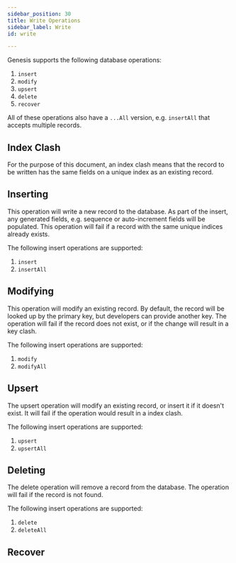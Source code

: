 ```yaml
---
sidebar_position: 30
title: Write Operations
sidebar_label: Write
id: write

---
```


Genesis supports the following database operations: 
1. `insert`
2. `modify`
3. `upsert`
4. `delete`
5. `recover`

All of these operations also have a `...All` version, e.g. `insertAll` that accepts multiple records.

## Index Clash

For the purpose of this document, an index clash means that the record to be written has the same fields on a 
unique index as an existing record. 

## Inserting

This operation will write a new record to the database. As part of the insert, any generated fields, e.g. sequence or 
auto-increment fields will be populated. This operation will fail if a record with the same unique indices already 
exists. 

The following insert operations are supported:
1. `insert` 
2. `insertAll`

## Modifying

This operation will modify an existing record. By default, the record will be looked up by the primary key, but 
developers can provide another key. The operation will fail if the record does not exist, or if the change will result
in a key clash.

The following insert operations are supported:
1. `modify`
2. `modifyAll`

## Upsert

The upsert operation will modify an existing record, or insert it if it doesn't exist. It will fail if the operation
would result in a index clash.

The following insert operations are supported:
1. `upsert`
2. `upsertAll`

## Deleting

The delete operation will remove a record from the database. The operation will fail if the record is not found. 

The following insert operations are supported:
1. `delete`
2. `deleteAll`

## Recover